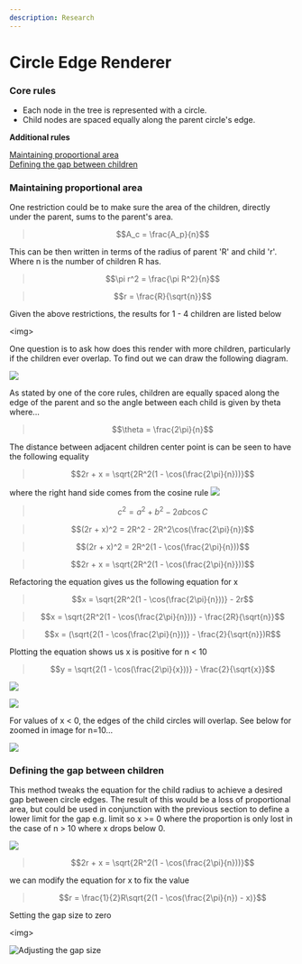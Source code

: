 ```yaml
---
description: Research
---
```


# Circle Edge Renderer

### Core rules

* Each node in the tree is represented with a circle.
* Child nodes are spaced equally along the parent circle's edge.

**Additional rules**

[Maintaining proportional area](https://github.com/b-faze/Faze.Rendering/wiki/Circle-Edge-Renderer-Research#proportionalArea)  
[Defining the gap between children](https://github.com/b-faze/Faze.Rendering/wiki/Circle-Edge-Renderer-Research#definingGap)

### Maintaining proportional area

One restriction could be to make sure the area of the children, directly under the parent, sums to the parent's area.

> $$A_c = \frac{A_p}{n}$$

This can be then written in terms of the radius of parent 'R' and child 'r'. Where n is the number of children R has.

> $$\pi r^2 = \frac{\pi R^2}{n}$$

> $$r = \frac{R}{\sqrt{n}}$$

Given the above restrictions, the results for 1 - 4 children are listed below

&lt;img&gt;

One question is to ask how does this render with more children, particularly if the children ever overlap. To find out we can draw the following diagram.

![](../.gitbook/assets/xgapdiagram.png)

As stated by one of the core rules, children are equally spaced along the edge of the parent and so the angle between each child is given by theta where...

> $$\theta = \frac{2\pi}{n}$$

The distance between adjacent children center point is can be seen to have the following equality

> $$2r + x = \sqrt{2R^2(1 - \cos(\frac{2\pi}{n}))}$$

where the right hand side comes from the cosine rule ![](https://camo.githubusercontent.com/2f778af09740f25c481db0de269f2709152a01d5d92ffbc7d2e00174dc2daa4a/68747470733a2f2f656e2e77696b6970656469612e6f72672f77696b692f4c61775f6f665f636f73696e6573)

> $$c^2 = a^2 + b^2 - 2ab\cos{C}$$

> $$(2r + x)^2 = 2R^2 - 2R^2\cos(\frac{2\pi}{n})$$

> $$(2r + x)^2 = 2R^2(1 - \cos(\frac{2\pi}{n}))$$

> $$2r + x = \sqrt{2R^2(1 - \cos(\frac{2\pi}{n}}))$$

Refactoring the equation gives us the following equation for x

> $$x = \sqrt{2R^2(1 - \cos(\frac{2\pi}{n}))} - 2r$$

> $$x = \sqrt{2R^2(1 - \cos(\frac{2\pi}{n}))} - \frac{2R}{\sqrt{n}}$$

> $$x = (\sqrt{2(1 - \cos(\frac{2\pi}{n}))} - \frac{2}{\sqrt{n}})R$$

Plotting the equation shows us x is positive for n &lt; 10

> $$y = \sqrt{2(1 - \cos(\frac{2\pi}{x}))} - \frac{2}{\sqrt{x}}$$

![](../.gitbook/assets/proportional_gap_small.png)

![](../.gitbook/assets/proportional_gap_big.png)

For values of x &lt; 0, the edges of the child circles will overlap. See below for zoomed in image for n=10...

![](../.gitbook/assets/proportional_10_operlap.png)

### Defining the gap between children

This method tweaks the equation for the child radius to achieve a desired gap between circle edges. The result of this would be a loss of proportional area, but could be used in conjunction with the previous section to define a lower limit for the gap e.g. limit so x &gt;= 0 where the proportion is only lost in the case of n &gt; 10 where x drops below 0.

![](../.gitbook/assets/xgapdiagram.png)



> $$2r + x = \sqrt{2R^2(1 - \cos(\frac{2\pi}{n}))}$$

we can modify the equation for x to fix the value

> $$r = \frac{1}{2}R\sqrt{2(1 - \cos(\frac{2\pi}{n}) - x)}$$

Setting the gap size to zero

&lt;img&gt;

![Adjusting the gap size](../.gitbook/assets/gapchange.gif)

